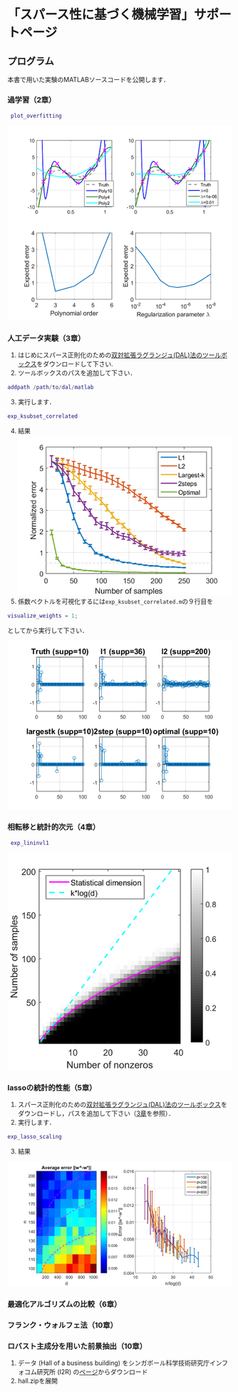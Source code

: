 # 「スパース性に基づく機械学習」サポートページ

## プログラム
本書で用いた実験のMATLABソースコードを公開します．

### 過学習（2章）
```matlab
 plot_overfitting
```
![図2.3](./fig2.3.png)

### 人工データ実験（3章）
1. はじめにスパース正則化のための[双対拡張ラグランジュ(DAL)法のツールボックス](https://github.com/ryotat/dal)をダウンロードして下さい.
2. ツールボックスのパスを追加して下さい．

  ```matlab
  addpath /path/to/dal/matlab
  ```
3. 実行します．

  ```matlab
  exp_ksubset_correlated
  ```
4. 結果
 ![図3.4](./fig3.4.png)
5. 係数ベクトルを可視化するには```exp_ksubset_correlated.m```の９行目を
 
  ```matlab
  visualize_weights = 1;
  ```
としてから実行して下さい．

 ![図3.5](./fig3.5.png)
 
### 相転移と統計的次元（4章）
```matlab
 exp_lininvl1
 ```
 
 ![図4.3(b)](./fig4.3b.png)
 
### lassoの統計的性能（5章）
1. スパース正則化のための[双対拡張ラグランジュ(DAL)法のツールボックス](https://github.com/ryotat/dal)をダウンロードし，パスを追加して下さい（[3章](#人工データ実験3章)を参照）．
2. 実行します．

  ```matlab
  exp_lasso_scaling
  ```
3. 結果

 ![図5.3](./fig5.3.png)

### 最適化アルゴリズムの比較（6章）

### フランク・ウォルフェ法（10章）

### ロバスト主成分を用いた前景抽出（10章）

1. データ (Hall of a business building) をシンガポール科学技術研究庁インフォコム研究所 (I2R) の[ページ](http://perception.i2r.a-star.edu.sg/bk_model/bk_index.html)からダウンロード
2. hall.zipを展開


